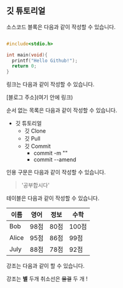 ## 깃 튜토리얼

소스코드 블록은 다음과 같이 작성할 수 있습니다.

```c

#include<stdio.h>

int main(void){
  printf("Hello Github!");
  return 0;
}
```

링크는 다음과 같이 작성할 수 있습니다.

[블로그 주소](여기 안에 링크)

순서 없는 목록은 다음과 같이 작성할 수 있습니다.

* 깃 튜토리얼 
  * 깃 Clone
  * 깃 Pull
  * 깃 Commit
    * commit -m ""
    * commit --amend

인용 구문은 다음과 같이 작성할 수 있습니다.

> '공부합시다'

테이블은 다음과 같이 작성할 수 있습니다.

이름|영어|정보|수학
---|---|---|---|
Bob|98점|80점|100점|
Alice|95점|86점|99점|
July|88점|78점|92점|

강조는 다음과 같이 할 수 있습니다.

강조는 **별** 두개 취소선은 ~~물결~~ 두 개 !
